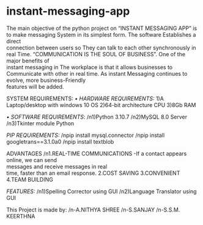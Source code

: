 # instant-messaging-app

The main objective of the python  project on “INSTANT MESSAGING APP” is to  make messaging System in its simplest  form. The software Establishes a direct  
connection between users so They can talk  to each other synchronously in real Time. “COMMUNICATION IS THE SOUL OF  BUSINESS”. One of the major benefits of  
instant messaging in The workplace is that it  allows businesses to Communicate with other in real time. As instant Messaging  continues to evolve, more business-Friendly  
features will be added.

SYSTEM REQUIREMENTS: 
*• HARDWARE REQUIREMENTS:* 
1)A Laptop/desktop with windows 10 OS 
2)64-bit architecture CPU 
3)8Gb RAM

*• SOFTWARE REQUIREMENTS*: 
/n1)Python 3.10.7 
/n2)MySQL 8.0 Server
/n3)Tkinter module Python

*PIP REQUIREMENTS:*
/npip install mysql.connector
/npip install googletrans==3.1.0a0
/npip install textblob

ADVANTAGES 
/n1.REAL-TIME COMMUNICATIONS 
-If a contact appears online, we can send  
messages and receive messages in real  
time, faster than an email response. 
2.COST SAVING 
3.CONVENIENT 
4.TEAM BUILDING 

*FEATURES:*
/n1)Spelling Corrector using GUI
/n2)Language Translator using GUI

This Project is made by:
/n-A.NITHYA SHREE
/n-S.SANJAY
/n-S.S.M. KEERTHNA
